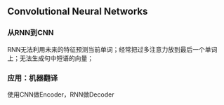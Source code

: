 ## Convolutional Neural Networks

### 从RNN到CNN

RNN无法利用未来的特征预测当前单词；经常把过多注意力放到最后一个单词上；无法生成句中短语的向量；

### 应用：机器翻译

使用CNN做Encoder，RNN做Decoder

